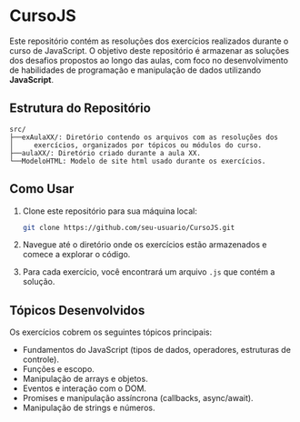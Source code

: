 # CursoJS

Este repositório contém as resoluções dos exercícios realizados durante o curso de JavaScript. O objetivo deste repositório é armazenar as soluções dos desafios propostos ao longo das aulas, com foco no desenvolvimento de habilidades de programação e manipulação de dados utilizando **JavaScript**.

## Estrutura do Repositório

```
src/
├──exAulaXX/: Diretório contendo os arquivos com as resoluções dos 
│     exercícios, organizados por tópicos ou módulos do curso.
├──aulaXX/: Diretório criado durante a aula XX.
└──ModeloHTML: Modelo de site html usado durante os exercícios. 
```

## Como Usar

1. Clone este repositório para sua máquina local:
   ```bash
   git clone https://github.com/seu-usuario/CursoJS.git
   ```

2. Navegue até o diretório onde os exercícios estão armazenados e comece a explorar o código.

3. Para cada exercício, você encontrará um arquivo `.js` que contém a solução.

## Tópicos Desenvolvidos

Os exercícios cobrem os seguintes tópicos principais:

- Fundamentos do JavaScript (tipos de dados, operadores, estruturas de controle).
- Funções e escopo.
- Manipulação de arrays e objetos.
- Eventos e interação com o DOM.
- Promises e manipulação assíncrona (callbacks, async/await).
- Manipulação de strings e números.
